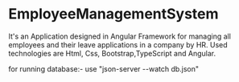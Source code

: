 # EmployeeManagementSystem
It's an Application designed in Angular Framework
for managing  all employees and their leave applications in a company by HR.
Used technologies are
Html, Css, Bootstrap,TypeScript and Angular.

for running database:- use "json-server --watch db.json"
